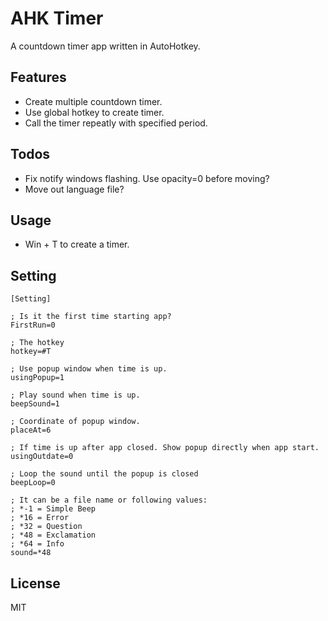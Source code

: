 AHK Timer
=========
A countdown timer app written in AutoHotkey.

Features
--------
* Create multiple countdown timer.
* Use global hotkey to create timer.
* Call the timer repeatly with specified period.

Todos
-----
* Fix notify windows flashing. Use opacity=0 before moving?
* Move out language file?

Usage
-----
* Win + T to create a timer.

Setting
-------
```
[Setting]

; Is it the first time starting app?
FirstRun=0

; The hotkey
hotkey=#T

; Use popup window when time is up.
usingPopup=1

; Play sound when time is up.
beepSound=1

; Coordinate of popup window.
placeAt=6

; If time is up after app closed. Show popup directly when app start.
usingOutdate=0

; Loop the sound until the popup is closed
beepLoop=0

; It can be a file name or following values:
; *-1 = Simple Beep
; *16 = Error
; *32 = Question
; *48 = Exclamation
; *64 = Info
sound=*48
```

License
-------
MIT
